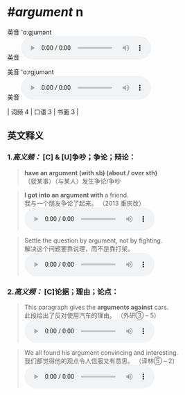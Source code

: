 # ***\#argument*** n
英音 'ɑːɡjumənt  
英音
<audio src="./media/argument-B.aac" controls="controls"></audio>

美音 'ɑːrɡjumənt  
美音
<audio src="./media/argument.aac" controls="controls"></audio>



| 词频 4 | 口语 3 | 书面 3 |  

英文释义
---
### 1.*高义频：* **[C] & [U]争吵；争论；辩论：**  

 > **have an argument (with sb) (about / over sth)**  
 > （就某事）（与某人）发生争论/争吵    

 > **I got into an argument with** a friend.  
 > 我与一个朋友争论了起来。  （2013 重庆改）  
<audio src="./media/argument-101_AAC.aac" controls="controls"></audio>

 > Settle the question by argument, not by fighting.   
 > 解决这个问题要靠说理，而不是靠打架。    
<audio src="./media/2-argument.aac" controls="controls"></audio>

### 2.*高义频：* **[C]论据；理由；论点：**  

 > This paragraph gives the **arguments against** cars.  
 > 此段给出了反对使用汽车的理由。  （外研③ – 5）  
<audio src="./media/3-argument.aac" controls="controls"></audio>

 > We all found his argument convincing and interesting.  
 > 我们都觉得他的观点令人信服又有意思。  （译林⑤ – 2）  
<audio src="./media/4-argument.aac" controls="controls"></audio>


